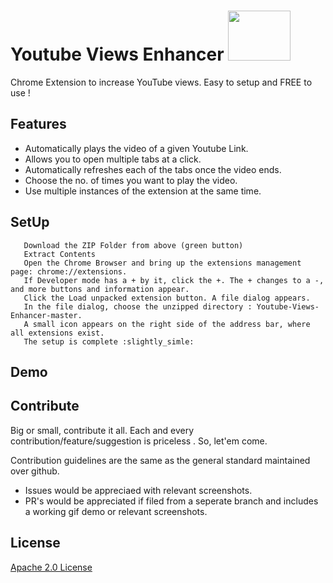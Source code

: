 


# Youtube Views Enhancer <img src="https://user-images.githubusercontent.com/25258877/40280047-5f4c8dce-5c6b-11e8-874a-9e7a9d0ffa74.png" height="80" width="100" style="margin-left:auto;margin-right:auto">

Chrome Extension to increase YouTube views. Easy to setup and FREE to use !

## Features
  - Automatically plays the video of a given Youtube Link.
  - Allows you to open multiple tabs at a click.
  - Automatically refreshes each of the tabs once the video ends.
  - Choose the no. of times you want to play the video.
  - Use multiple instances of the extension at the same time.
  
## SetUp
```
   Download the ZIP Folder from above (green button)
   Extract Contents
   Open the Chrome Browser and bring up the extensions management page: chrome://extensions.
   If Developer mode has a + by it, click the +. The + changes to a -, and more buttons and information appear.
   Click the Load unpacked extension button. A file dialog appears.
   In the file dialog, choose the unzipped directory : Youtube-Views-Enhancer-master. 
   A small icon appears on the right side of the address bar, where all extensions exist.
   The setup is complete :slightly_simle:
 ```
## Demo   
  
## Contribute
Big or small, contribute it all. Each and every contribution/feature/suggestion is priceless . So, let'em come.

Contribution guidelines are the same as the general standard maintained over github.

 - Issues would be appreciaed with relevant screenshots.
 - PR's would be appreciated if filed from a seperate branch and includes a working gif demo or relevant screenshots. 

## License 
[Apache 2.0 License](https://github.com/shikhar-scs/Youtube-Views-Enhancer/blob/master/LICENSE)
